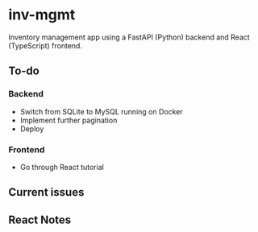 # inv-mgmt
Inventory management app using a FastAPI (Python) backend and React (TypeScript) frontend. 

## To-do

### Backend

- Switch from SQLite to MySQL running on Docker
- Implement further pagination
- Deploy

### Frontend

- Go through React tutorial

## Current issues

## React Notes

### 

